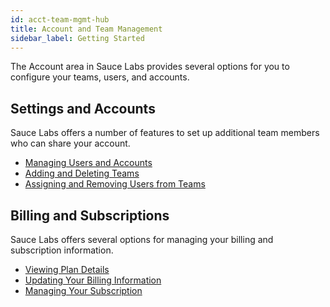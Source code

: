 ```yaml
---
id: acct-team-mgmt-hub
title: Account and Team Management
sidebar_label: Getting Started
---
```

The Account area in Sauce Labs provides several options for you to configure your teams, users, and accounts.

<div class="box-wrapper" markdown="1">
<div class="box box1 card">
  <div class="container">
  <h2>Settings and Accounts</h2>
  <p>Sauce Labs offers a number of features to set up additional team members who can share your account.</p>
  <ul>
      <li><a href="/basics/acct-team-mgmt/managing-user-info">Managing Users and Accounts
</a></li>
      <li><a href="/basics/acct-team-mgmt/adding-deleting-teams">Adding and Deleting Teams</a></li>
      <li><a href="/basics/acct-team-mgmt/assigning-removing-users-teams">Assigning and Removing Users from Teams</a></li>
  </ul>
  </div>
</div>
<div class="box box2 card">
  <div class="container">
  <h2>Billing and Subscriptions</h2>
  <p>Sauce Labs offers several options for managing your billing and subscription information.
</p>
  <ul>
      <li><a href="/basics/acct-team-mgmt/plan-details">Viewing Plan Details</a></li>
      <li><a href="/basics/acct-team-mgmt/updating-billing">Updating Your Billing Information</a></li>
      <li><a href="/basics/acct-team-mgmt/managing-subscription">Managing Your Subscription</a></li>
  </ul>
  </div>
</div>
</div>
